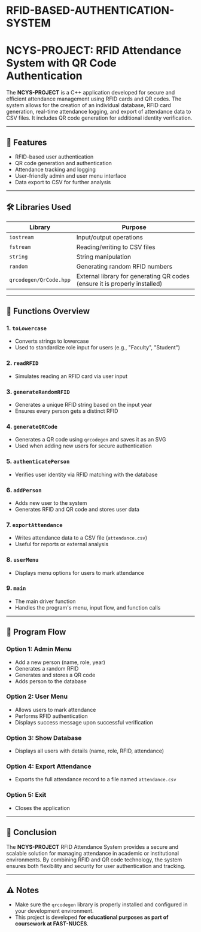 # RFID-BASED-AUTHENTICATION-SYSTEM
# NCYS-PROJECT: RFID Attendance System with QR Code Authentication

The **NCYS-PROJECT** is a C++ application developed for secure and efficient attendance management using RFID cards and QR codes. The system allows for the creation of an individual database, RFID card generation, real-time attendance logging, and export of attendance data to CSV files. It includes QR code generation for additional identity verification.

---

## 📌 Features

- RFID-based user authentication
- QR code generation and authentication
- Attendance tracking and logging
- User-friendly admin and user menu interface
- Data export to CSV for further analysis

---

## 🛠 Libraries Used

| Library           | Purpose                                                                 |
|------------------|-------------------------------------------------------------------------|
| `iostream`        | Input/output operations                                                 |
| `fstream`         | Reading/writing to CSV files                                            |
| `string`          | String manipulation                                                     |
| `random`          | Generating random RFID numbers                                          |
| `qrcodegen/QrCode.hpp` | External library for generating QR codes (ensure it is properly installed) |

---

## 🔧 Functions Overview

### 1. `toLowercase`  
- Converts strings to lowercase  
- Used to standardize role input for users (e.g., "Faculty", "Student")

### 2. `readRFID`  
- Simulates reading an RFID card via user input

### 3. `generateRandomRFID`  
- Generates a unique RFID string based on the input year  
- Ensures every person gets a distinct RFID

### 4. `generateQRCode`  
- Generates a QR code using `qrcodegen` and saves it as an SVG  
- Used when adding new users for secure authentication

### 5. `authenticatePerson`  
- Verifies user identity via RFID matching with the database

### 6. `addPerson`  
- Adds new user to the system  
- Generates RFID and QR code and stores user data

### 7. `exportAttendance`  
- Writes attendance data to a CSV file (`attendance.csv`)  
- Useful for reports or external analysis

### 8. `userMenu`  
- Displays menu options for users to mark attendance

### 9. `main`  
- The main driver function  
- Handles the program's menu, input flow, and function calls

---

## 🔄 Program Flow

### Option 1: Admin Menu  
- Add a new person (name, role, year)  
- Generates a random RFID  
- Generates and stores a QR code  
- Adds person to the database

### Option 2: User Menu  
- Allows users to mark attendance  
- Performs RFID authentication  
- Displays success message upon successful verification

### Option 3: Show Database  
- Displays all users with details (name, role, RFID, attendance)

### Option 4: Export Attendance  
- Exports the full attendance record to a file named `attendance.csv`

### Option 5: Exit  
- Closes the application

---

## 🧾 Conclusion

The **NCYS-PROJECT** RFID Attendance System provides a secure and scalable solution for managing attendance in academic or institutional environments. By combining RFID and QR code technology, the system ensures both flexibility and security for user authentication and tracking.

---

## ⚠️ Notes

- Make sure the `qrcodegen` library is properly installed and configured in your development environment.  
- This project is developed **for educational purposes as part of coursework at FAST-NUCES**.
